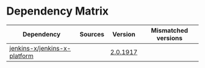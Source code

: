 # Dependency Matrix

Dependency | Sources | Version | Mismatched versions
---------- | ------- | ------- | -------------------
[jenkins-x/jenkins-x-platform](https://github.com/jenkins-x/jenkins-x-platform) |  | [2.0.1917](https://github.com/jenkins-x/jenkins-x-platform/releases/tag/v2.0.1917) | 
